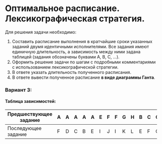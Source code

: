 # Оптимальное расписание. Лексикографическая стратегия.

Для решения задачи необходимо: 
1. Составить расписание выполнения в кратчайшие сроки указанных заданий двумя идентичными исполнителями. Все задания имеют единичную длительность, а зависимость между ними задана таблицей (задания обозначены буквами A, B, C, …).
2. Оформить решение задачи по шагам с подробными комментариями с использованием лексикографической стратегии.
2. В ответе указать длительность полученного расписания.
3. В ответе вывести полученное расписание **в виде диаграммы Ганта**.


### Вариант 3:
#### Таблица зависимостей:

| Предшествующее задание | A | A | A | A | A | E | F | F | G | H | B | C | C | D | E | I | J | J | K | K |
|------------------------|---|---|---|---|---|---|---|---|---|---|---|---|---|---|---|---|---|---|---|---|
| Последующее задание    | F | D | C | B | E | I | J | I | K | L | E | F | G | F | H | L | N | M | N | O |
